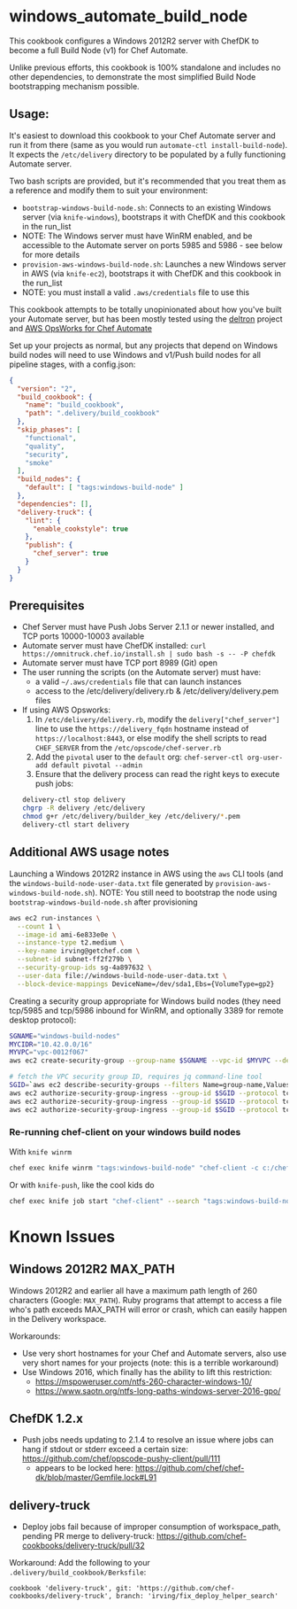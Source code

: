# windows_automate_build_node

This cookbook configures a Windows 2012R2 server with ChefDK to become a full Build Node (v1) for Chef Automate.

Unlike previous efforts, this cookbook is 100% standalone and includes no other dependencies, to demonstrate the most simplified Build Node bootstrapping mechanism possible.

## Usage:

It's easiest to download this cookbook to your Chef Automate server and run it from there (same as you would run `automate-ctl install-build-node`). It expects the `/etc/delivery` directory to be populated by a fully functioning Automate server.

Two bash scripts are provided, but it's recommended that you treat them as a reference and modify them to suit your environment:
* `bootstrap-windows-build-node.sh`: Connects to an existing Windows server (via `knife-windows`), bootstraps it with ChefDK and this cookbook in the run_list
 * NOTE: The Windows server must have WinRM enabled, and be accessible to the Automate server on ports 5985 and 5986 - see below for more details
* `provision-aws-windows-build-node.sh`: Launches a new Windows server in AWS (via `knife-ec2`), bootstraps it with ChefDK and this cookbook in the run_list
 * NOTE: you must install a valid `.aws/credentials` file to use this

This cookbook attempts to be totally unopinionated about how you've built your Automate server, but has been mostly tested using the [deltron](https://github.com/echohack/deltron) project and [AWS OpsWorks for Chef Automate](https://aws.amazon.com/opsworks/chefautomate/)

Set up your projects as normal, but any projects that depend on Windows build nodes will need to use Windows and v1/Push build nodes for all pipeline stages, with a config.json:

```json
{
  "version": "2",
  "build_cookbook": {
    "name": "build_cookbook",
    "path": ".delivery/build_cookbook"
  },
  "skip_phases": [
    "functional",
    "quality",
    "security",
    "smoke"
  ],
  "build_nodes": {
    "default": [ "tags:windows-build-node" ]
  },
  "dependencies": [],
  "delivery-truck": {
    "lint": {
      "enable_cookstyle": true
    },
    "publish": {
      "chef_server": true
    }
  }
}
```

## Prerequisites

* Chef Server must have Push Jobs Server 2.1.1 or newer installed, and TCP ports 10000-10003 available
* Automate server must have ChefDK installed: `curl https://omnitruck.chef.io/install.sh | sudo bash -s -- -P chefdk`
* Automate server must have TCP port 8989 (Git) open
* The user running the scripts (on the Automate server) must have:
  * a valid `~/.aws/credentials` file that can launch instances
  * access to the /etc/delivery/delivery.rb & /etc/delivery/delivery.pem files
* If using AWS Opsworks:
  1. In `/etc/delivery/delivery.rb`, modify the `delivery["chef_server"]` line to use the `https://delivery_fqdn` hostname instead of `https://localhost:8443`, or else modify the shell scripts to read `CHEF_SERVER` from the `/etc/opscode/chef-server.rb`
  2. Add the `pivotal` user to the `default` org:  `chef-server-ctl org-user-add default pivotal --admin`
  3. Ensure that the delivery process can read the right keys to execute push jobs:
  ```bash
  delivery-ctl stop delivery
  chgrp -R delivery /etc/delivery
  chmod g+r /etc/delivery/builder_key /etc/delivery/*.pem
  delivery-ctl start delivery
  ```

## Additional AWS usage notes

Launching a Windows 2012R2 instance in AWS using the `aws` CLI tools (and the `windows-build-node-user-data.txt` file generated by `provision-aws-windows-build-node.sh`).  NOTE: You still need to bootstrap the node using `bootstrap-windows-build-node.sh` after provisioning

```bash
aws ec2 run-instances \
  --count 1 \
  --image-id ami-6e833e0e \
  --instance-type t2.medium \
  --key-name irving@getchef.com \
  --subnet-id subnet-ff2f279b \
  --security-group-ids sg-4a897632 \
  --user-data file://windows-build-node-user-data.txt \
  --block-device-mappings DeviceName=/dev/sda1,Ebs={VolumeType=gp2}
```

Creating a security group appropriate for Windows build nodes (they need tcp/5985 and tcp/5986 inbound for WinRM, and optionally 3389 for remote desktop protocol):

```bash
SGNAME="windows-build-nodes"
MYCIDR="10.42.0.0/16"
MYVPC="vpc-0012f067"
aws ec2 create-security-group --group-name $SGNAME --vpc-id $MYVPC --description "For Chef Automate Windows Build Nodes"

# fetch the VPC security group ID, requires jq command-line tool
SGID=`aws ec2 describe-security-groups --filters Name=group-name,Values=$SGNAME Name=vpc-id,Values=$MYVPC | jq ".SecurityGroups[0].GroupId" | tr -d \"`
aws ec2 authorize-security-group-ingress --group-id $SGID --protocol tcp --port 3389 --cidr $MYCIDR
aws ec2 authorize-security-group-ingress --group-id $SGID --protocol tcp --port 5985 --cidr $MYCIDR
aws ec2 authorize-security-group-ingress --group-id $SGID --protocol tcp --port 5986 --cidr $MYCIDR
```

### Re-running chef-client on your windows build nodes

With `knife winrm`
```bash
chef exec knife winrm "tags:windows-build-node" "chef-client -c c:/chef/client.rb" -a "ipaddress" -x chef -P VerySecurePassword
```

Or with `knife-push`, like the cool kids do
```bash
chef exec knife job start "chef-client" --search "tags:windows-build-node" --quorum 0
```


# Known Issues

## Windows 2012R2 MAX_PATH

Windows 2012R2 and earlier all have a maximum path length of 260 characters (Google: `MAX_PATH`).  Ruby programs that attempt to access a file who's path exceeds MAX_PATH will error or crash, which can easily happen in the Delivery workspace.

Workarounds:
* Use very short hostnames for your Chef and Automate servers, also use very short names for your projects (note: this is a terrible workaround)
* Use Windows 2016, which finally has the ability to lift this restriction:
  - https://mspoweruser.com/ntfs-260-character-windows-10/
  - https://www.saotn.org/ntfs-long-paths-windows-server-2016-gpo/

## ChefDK 1.2.x

* Push jobs needs updating to 2.1.4 to resolve an issue where jobs can hang if stdout or stderr exceed a certain size: https://github.com/chef/opscode-pushy-client/pull/111
  - appears to be locked here: https://github.com/chef/chef-dk/blob/master/Gemfile.lock#L91

## delivery-truck

* Deploy jobs fail because of improper consumption of workspace_path, pending PR merge to delivery-truck: https://github.com/chef-cookbooks/delivery-truck/pull/32

Workaround: Add the following to your `.delivery/build_cookbook/Berksfile`:

```
cookbook 'delivery-truck', git: 'https://github.com/chef-cookbooks/delivery-truck', branch: 'irving/fix_deploy_helper_search'
```

